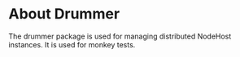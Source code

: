 # About Drummer #

The drummer package is used for managing distributed NodeHost instances. It is used for monkey tests.
